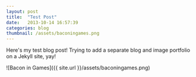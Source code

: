 ```yaml
---
layout: post
title:  "Test Post"
date:   2013-10-14 16:57:39
categories: blog
thumbnail: /assets/baconingames.png
---
```


Here's my test blog post! Trying to add a separate blog and image portfolio on a Jekyll site, yay!

![Bacon in Games]({{ site.url }}/assets/baconingames.png)

[jekyll-gh]: https://github.com/mojombo/jekyll
[jekyll]:    http://jekyllrb.com
